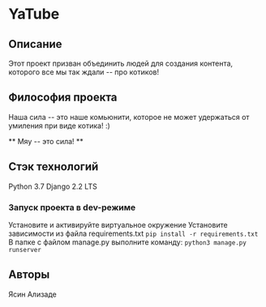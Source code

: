 # YaTube

## Описание

Этот проект призван объединить людей для создания контента, которого все мы так ждали -- про котиков!

## Философия проекта

Наша сила -- это наше комьюнити, которое не может удержаться от умиления при виде котика! :)

** Мяу -- это сила! **

## Стэк технологий

Python 3.7
Django 2.2 LTS

### Запуск проекта в dev-режиме

Установите и активируйте виртуальное окружение
Установите зависимости из файла requirements.txt 
`pip install -r requirements.txt`
В папке с файлом manage.py выполните команду: 
`python3 manage.py runserver`

## Авторы

Ясин Ализаде

